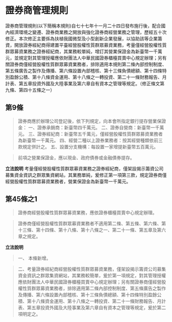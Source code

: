 # 證券商管理規則

證券商管理規則(以下簡稱本規則)自七十七年十一月二十四日發布施行後，配合國內經濟環境之變遷、證券商業務之開放與強化證券商經營業務之管理，歷經五十次修正。本次修正主要係為扶植我國微型及小型創新企業發展，以協助該等企業籌資，開放證券經紀商得建置平臺經營股權性質群眾募資業務，考量僅經營股權性質群眾募資業務之證券經紀商，其業務較單純，增訂其營業保證金為新臺幣一千萬元，並規定對其管理授權應依財團法人中華民國證券櫃檯買賣中心規定辦理；另有關證券商僅經營股權性質群眾募資業務者，排除適用本規則第二條內部控制制度、第五條廣告之製作及傳播、第六條設置內部稽核、第十三條負債總額、第十四條特別盈餘公積、第十八條資金運用、第十八條之一轉投資、第二十一條財務報告、月計表、第五章投資外國及大陸事業及第六章自有資本之管理等規定。（修正條文第九條、第四十五條之一）

## 第9條
> 證券商應於辦理公司登記後，依下列規定，向本會所指定銀行提存營業保證金：
一、證券承銷商：新臺幣四千萬元。
二、證券自營商：新臺幣一千萬元。
三、證券經紀商：新臺幣五千萬元，僅經營股權性質群眾募資業務者為新臺幣一千萬元。
四、經營二種以上證券業務者：按其經營種類依前三款規定併計之。
五、設置分支機構：每設置一家增提新臺幣五百萬元。

> 前項之營業保證金，應以現金、政府債券或金融債券提存。

**立法說明**
考量僅經營股權性質群眾募資業務之證券經紀商，僅架設揭示籌資公司募集資金資訊之群眾集資網站，其業務單純，爰修正第一項第三款，規定證券商僅經營股權性質群眾募資業務者，營業保證金為新臺幣一千萬元。

## 第45條之1
> 證券商經營股權性質群眾募資業務，應依證券櫃檯買賣中心規定辦理。

> 證券商僅經營股權性質群眾募資業務者不適用第二條、第五條、第六條、第十三條、第十四條、第十八條、第十八條之一、第二十一條、第五章及第六章之規定。


**立法說明**
> 一、	本條新增。

> 二、考量證券經紀商經營股權性質群眾募資業務，僅架設揭示籌資公司募集資金資訊之群眾集資網站，其業務較簡單，爰於第一項規定，對其管理授權應依財團法人中華民國證券櫃檯買賣中心規定辦理；另有關證券商僅經營股權性質群眾募資業務者，排除適用第二條內部控制制度、第五條廣告之製作及傳播、第六條設置內部稽核、第十三條負債總額、第十四條特別盈餘公積、第十八條資金運用、第十八條之一轉投資、第二十一條財務報告、月計表、第五章投資外國及大陸事業及第六章自有資本之管理等規定，爰於第二項明定之。
